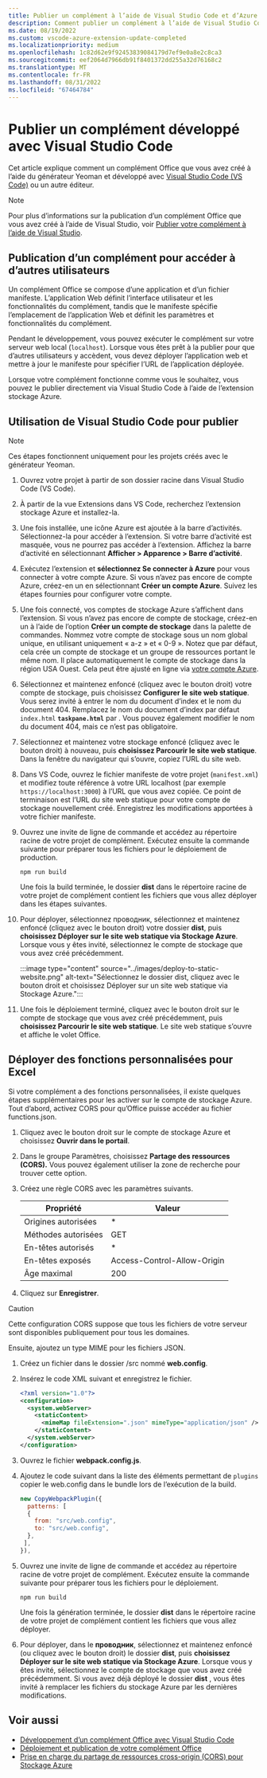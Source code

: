 ```yaml
---
title: Publier un complément à l’aide de Visual Studio Code et d’Azure
description: Comment publier un complément à l’aide de Visual Studio Code et d’Azure Active Directory
ms.date: 08/19/2022
ms.custom: vscode-azure-extension-update-completed
ms.localizationpriority: medium
ms.openlocfilehash: 1c82d62e9f92453839084179d7ef9e0a8e2c8ca3
ms.sourcegitcommit: eef2064d7966db91f8401372dd255a32d76168c2
ms.translationtype: MT
ms.contentlocale: fr-FR
ms.lasthandoff: 08/31/2022
ms.locfileid: "67464784"
---
```

# <a name="publish-an-add-in-developed-with-visual-studio-code"></a>Publier un complément développé avec Visual Studio Code

Cet article explique comment un complément Office que vous avez créé à l’aide du générateur Yeoman et développé avec [Visual Studio Code (VS Code)](https://code.visualstudio.com) ou un autre éditeur.

> [!NOTE]
> Pour plus d’informations sur la publication d’un complément Office que vous avez créé à l’aide de Visual Studio, voir [Publier votre complément à l’aide de Visual Studio](package-your-add-in-using-visual-studio.md).

## <a name="publishing-an-add-in-for-other-users-to-access"></a>Publication d’un complément pour accéder à d’autres utilisateurs

Un complément Office se compose d’une application et d’un fichier manifeste. L’application Web définit l’interface utilisateur et les fonctionnalités du complément, tandis que le manifeste spécifie l’emplacement de l’application Web et définit les paramètres et fonctionnalités du complément.

Pendant le développement, vous pouvez exécuter le complément sur votre serveur web local (`localhost`). Lorsque vous êtes prêt à la publier pour que d’autres utilisateurs y accèdent, vous devez déployer l’application web et mettre à jour le manifeste pour spécifier l’URL de l’application déployée.

Lorsque votre complément fonctionne comme vous le souhaitez, vous pouvez le publier directement via Visual Studio Code à l’aide de l’extension stockage Azure.

## <a name="using-visual-studio-code-to-publish"></a>Utilisation de Visual Studio Code pour publier

>[!NOTE]
> Ces étapes fonctionnent uniquement pour les projets créés avec le générateur Yeoman.

1. Ouvrez votre projet à partir de son dossier racine dans Visual Studio Code (VS Code).
2. À partir de la vue Extensions dans VS Code, recherchez l’extension stockage Azure et installez-la.
3. Une fois installée, une icône Azure est ajoutée à la barre d’activités. Sélectionnez-la pour accéder à l’extension. Si votre barre d’activité est masquée, vous ne pourrez pas accéder à l’extension. Affichez la barre d’activité en sélectionnant **Afficher > Apparence > Barre d’activité**.
4. Exécutez l’extension et **sélectionnez Se connecter à Azure** pour vous connecter à votre compte Azure. Si vous n’avez pas encore de compte Azure, créez-en un en sélectionnant **Créer un compte Azure**. Suivez les étapes fournies pour configurer votre compte.
5. Une fois connecté, vos comptes de stockage Azure s’affichent dans l’extension. Si vous n’avez pas encore de compte de stockage, créez-en un à l’aide de l’option **Créer un compte de stockage** dans la palette de commandes. Nommez votre compte de stockage sous un nom global unique, en utilisant uniquement « a-z » et « 0-9 ». Notez que par défaut, cela crée un compte de stockage et un groupe de ressources portant le même nom. Il place automatiquement le compte de stockage dans la région USA Ouest. Cela peut être ajusté en ligne via [votre compte Azure](https://portal.azure.com/).
6. Sélectionnez et maintenez enfoncé (cliquez avec le bouton droit) votre compte de stockage, puis choisissez **Configurer le site web statique**. Vous serez invité à entrer le nom du document d’index et le nom du document 404. Remplacez le nom du document d’index par défaut `index.html` **`taskpane.html`** par . Vous pouvez également modifier le nom du document 404, mais ce n’est pas obligatoire.
7. Sélectionnez et maintenez votre stockage enfoncé (cliquez avec le bouton droit) à nouveau, puis **choisissez Parcourir le site web statique**. Dans la fenêtre du navigateur qui s’ouvre, copiez l’URL du site web.
8. Dans VS Code, ouvrez le fichier manifeste de votre projet (`manifest.xml`) et modifiez toute référence à votre URL localhost (par exemple `https://localhost:3000`) à l’URL que vous avez copiée. Ce point de terminaison est l’URL du site web statique pour votre compte de stockage nouvellement créé. Enregistrez les modifications apportées à votre fichier manifeste.
9. Ouvrez une invite de ligne de commande et accédez au répertoire racine de votre projet de complément. Exécutez ensuite la commande suivante pour préparer tous les fichiers pour le déploiement de production.

    ```command&nbsp;line
    npm run build
    ```

    Une fois la build terminée, le dossier **dist** dans le répertoire racine de votre projet de complément contient les fichiers que vous allez déployer dans les étapes suivantes.

10. Pour déployer, sélectionnez проводник, sélectionnez et maintenez enfoncé (cliquez avec le bouton droit) votre dossier **dist**, puis **choisissez Déployer sur le site web statique via Stockage Azure**. Lorsque vous y êtes invité, sélectionnez le compte de stockage que vous avez créé précédemment.

    :::image type="content" source="../images/deploy-to-static-website.png" alt-text="Sélectionnez le dossier dist, cliquez avec le bouton droit et choisissez Déployer sur un site web statique via Stockage Azure.":::

11. Une fois le déploiement terminé, cliquez avec le bouton droit sur le compte de stockage que vous avez créé précédemment, puis **choisissez Parcourir le site web statique**. Le site web statique s’ouvre et affiche le volet Office.

## <a name="deploy-custom-functions-for-excel"></a>Déployer des fonctions personnalisées pour Excel

Si votre complément a des fonctions personnalisées, il existe quelques étapes supplémentaires pour les activer sur le compte de stockage Azure. Tout d’abord, activez CORS pour qu’Office puisse accéder au fichier functions.json.

1. Cliquez avec le bouton droit sur le compte de stockage Azure et choisissez **Ouvrir dans le portail**.
1. Dans le groupe Paramètres, choisissez **Partage des ressources (CORS).** Vous pouvez également utiliser la zone de recherche pour trouver cette option.
1. Créez une règle CORS avec les paramètres suivants.

    |Propriété        |Valeur                        |
    |----------------|-----------------------------|
    |Origines autorisées | \*                          |
    |Méthodes autorisées | GET                         |
    |En-têtes autorisés | \*                          |
    |En-têtes exposés | Access-Control-Allow-Origin |
    |Âge maximal         | 200                          |

1. Cliquez sur **Enregistrer**.

> [!CAUTION]
> Cette configuration CORS suppose que tous les fichiers de votre serveur sont disponibles publiquement pour tous les domaines.  

Ensuite, ajoutez un type MIME pour les fichiers JSON.

1. Créez un fichier dans le dossier /src nommé **web.config**.
1. Insérez le code XML suivant et enregistrez le fichier.

    ```xml
    <?xml version="1.0"?>
    <configuration>
      <system.webServer>
        <staticContent>
          <mimeMap fileExtension=".json" mimeType="application/json" />
        </staticContent>
      </system.webServer>
    </configuration> 
    ```

1. Ouvrez le fichier **webpack.config.js**.
1. Ajoutez le code suivant dans la liste des éléments permettant de `plugins` copier le web.config dans le bundle lors de l’exécution de la build.

    ```javascript
    new CopyWebpackPlugin({
      patterns: [
      {
        from: "src/web.config",
        to: "src/web.config",
      },
     ],
    }),
    ```

1. Ouvrez une invite de ligne de commande et accédez au répertoire racine de votre projet de complément. Exécutez ensuite la commande suivante pour préparer tous les fichiers pour le déploiement.

    ```command&nbsp;line
    npm run build
    ```

    Une fois la génération terminée, le dossier **dist** dans le répertoire racine de votre projet de complément contient les fichiers que vous allez déployer.

1. Pour déployer, dans le **проводник**, sélectionnez et maintenez enfoncé (ou cliquez avec le bouton droit) le dossier **dist**, puis **choisissez Déployer sur le site web statique via Stockage Azure**. Lorsque vous y êtes invité, sélectionnez le compte de stockage que vous avez créé précédemment. Si vous avez déjà déployé le dossier **dist** , vous êtes invité à remplacer les fichiers du stockage Azure par les dernières modifications.

## <a name="see-also"></a>Voir aussi

- [Développement d’un complément Office avec Visual Studio Code](../develop/develop-add-ins-vscode.md)
- [Déploiement et publication de votre complément Office](../publish/publish.md)
- [Prise en charge du partage de ressources cross-origin (CORS) pour Stockage Azure](/rest/api/storageservices/cross-origin-resource-sharing--cors--support-for-the-azure-storage-services)
